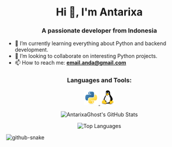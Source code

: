 <h1 align="center">Hi 👋, I'm Antarixa</h1>
<h3 align="center">A passionate developer from Indonesia</h3>

- 🌱 I’m currently learning everything about Python and backend development.
- 👯 I’m looking to collaborate on interesting Python projects.
- 📫 How to reach me: **email.anda@gmail.com**

<h3 align="center">Languages and Tools:</h3>
<p align="center">
  <a href="https://www.python.org" target="_blank" rel="noreferrer">
    <img src="https://raw.githubusercontent.com/devicons/devicon/master/icons/python/python-original.svg" alt="python" width="40" height="40"/>
  </a>
  <a href="https://www.linux.org/" target="_blank" rel="noreferrer">
    <img src="https://raw.githubusercontent.com/devicons/devicon/master/icons/linux/linux-original.svg" alt="linux" width="40" height="40"/>
  </a>
</p>



<p align="center">
  <img src="https://github-readme-stats.vercel.app/api?username=AntarixaGhost&show_icons=true&theme=tokyonight&include_all_commits=true&count_private=true" alt="AntarixaGhost's GitHub Stats"/>
</p>
<p align="center">
  <img src="https://github-readme-stats.vercel.app/api/top-langs/?username=AntarixaGhost&layout=compact&langs_count=8&theme=tokyonight" alt="Top Languages"/>
</p>


<picture>
  <source media="(prefers-color-scheme: dark)" srcset="github-snake-dark.svg" />
  <source media="(prefers-color-scheme: light)" srcset="github-snake.svg" />
  <img alt="github-snake" src="github-snake.svg" />
</picture>
